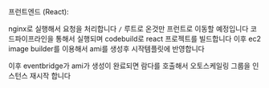 프런트엔드 (React):

nginx로 실행해서 요청을 처리합니다 `/` 루트로 온것만 프런트로 이동할 예정입니다
코드파이프라인을 통해서 실행되며 codebuild로 react 프로젝트를 빌드합니다 이후 ec2 image builder를 이용해서 ami를 생성후 시작템플릿에 반영합니다

이후 eventbridge가 ami가 생성이 완료되면 람다를 호출해서 오토스케일링 그룹을 인스턴스 재시작 합니다